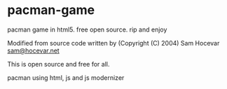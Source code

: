# pacman-game
pacman game in html5. free open source. rip and enjoy

Modified from source code written by (Copyright (C) 2004) Sam Hocevar <sam@hocevar.net>

This is open source and free for all. 

pacman using html, js and js modernizer
